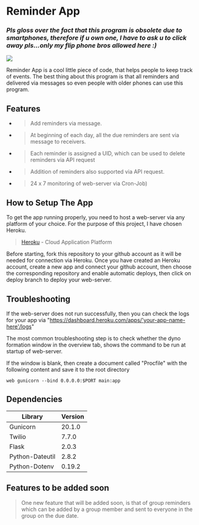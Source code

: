 # Reminder App
### _Pls gloss over the fact that this program is obsolete due to smartphones, therefore if u own one, I have to ask u to click away pls...only my flip phone bros allowed here :)_

[![](https://camo.githubusercontent.com/9926be6d28a0275bd81445560f4ea39b245506a9e038244db2e74a0d28a969d0/68747470733a2f2f64336b326630733376717173396f2e636c6f756466726f6e742e6e65742f6d656469612f66696e616c2f36616565303662322d323161382d343631332d396337302d3934343164636131336432632f776562696d6167652d43384442393238302d334244442d343332442d414434373245393246374345334431312e706e67) ](https://www.twilio.com/)

Reminder App is a cool little piece of code, that helps people to keep track of events. The best thing about this program is that all reminders and delivered via messages so even people with older phones can use this program.

## Features

- > Add reminders via message.
- > At beginning of each day, all the due reminders are sent via message to receivers.
- > Each reminder is assigned a UID, which can be used to delete reminders via API request
- > Addition of reminders also supported via API request.
- > 24 x 7 monitoring of web-server via Cron-Job)

## How to Setup The App

To get the app running properly, you need to host a web-server via any platform of your choice. For the purpose of this project, I have chosen Heroku.
> [Heroku] - Cloud Application Platform

Before starting, fork this repository to your github account as it will be needed for connection via Heroku.
Once you have created an Heroku account, create a new app and connect your github account, then choose the corresponding repository and enable automatic deploys, then click on deploy branch to deploy your web-server.
## Troubleshooting

If the web-server does not run successfully, then you can check the logs for your app via "https://dashboard.heroku.com/apps/'your-app-name-here'/logs"

The most common troubleshooting step is to check whether the dyno formation window in the overview tab, shows the command to be run at startup of web-server.

If the window is blank, then create a document called "Procfile" with the following content and save it to the root directory

`web gunicorn --bind 0.0.0.0:$PORT main:app`
 
## Dependencies

| Library | Version |
| ------ | ------ |
| Gunicorn | 20.1.0 |
| Twilio | 7.7.0 |
| Flask | 2.0.3 |
| Python-Dateutil | 2.8.2 |
| Python-Dotenv | 0.19.2|

## Features to be added soon

>One new feature that will be added soon, is that of group reminders which can be added by a group member and sent to everyone in the group on the due date.

   [Heroku]: <https://www.heroku.com/>
